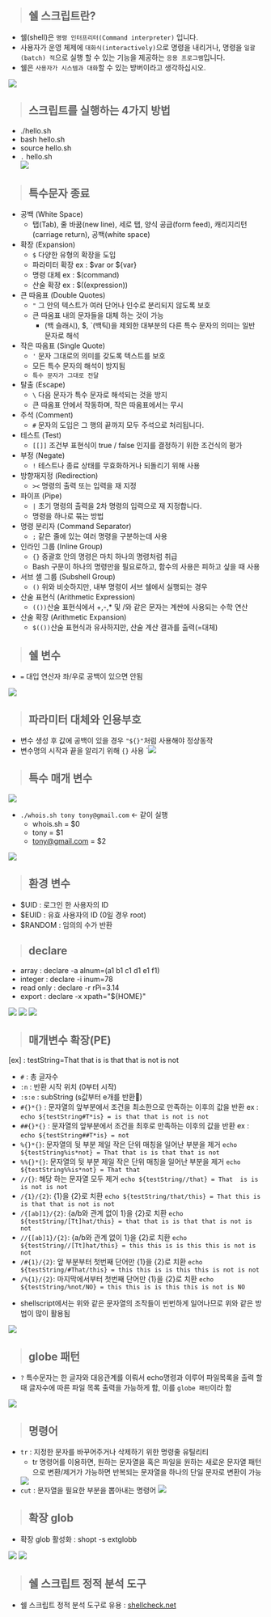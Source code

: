 > ## 쉘 스크립트란?
- 쉘(shell)은 `명령 인터프리터(Command interpreter)` 입니다.
- 사용자가 운영 체제에 `대화식(interactively)`으로 명령을 내리거나, 명령을 `일괄(batch) 적`으로 실행 할 수 있는 기능을 제공하는 `응용 프로그램`입니다.
- 쉘은 `사용자가 시스템과 대화`할 수 있는 방버이라고 생각하십시오.
<img src="./image/3.쉘%20스크립트/1.shell.png"/>

> ## 스크립트를 실행하는 4가지 방법
- ./hello.sh
- bash hello.sh
- source hello.sh
- `.` hello.sh  
   <img src="./image/3.쉘%20스크립트/2.howToRunScript.png"/>


> ## 특수문자 종료
- 공백 (White Space)
  - 탭(Tab), 줄 바꿈(new line), 세로 탭, 양식 공급(form feed), 캐리지리턴(carriage return), 공백(white space)
- 확장 (Expansion)
  - `$` 다양한 유형의 확장을 도입
  - 파라미터 확장 ex : $var or ${var}
  - 명령 대체 ex : $(command)
  - 산술 확장 ex : $((expression))
- 큰 따옴표 (Double Quotes)
  - `"` 그 안의 텍스트가 여러 단어나 인수로 분리되지 않도록 보호
  - 큰 따옴표 내의 문자들을 대체 하는 것이 가능
    - \(백 슬래시), $, `(백틱)을 제외한 대부분의 다른 특수 문자의 의미는 일반 문자로 해석
- 작은 따옴표 (Single Quote)
  - `'` 문자 그대로의 의미를 갖도록 텍스트를 보호
  - 모든 특수 문자의 해석이 방지됨
  - `특수 문자가 그대로 전달`
- 탈출 (Escape)
  - `\` 다음 문자가 특수 문자로 해석되는 것을 방지
  - 큰 따옴표 안에서 작동하며, 작은 따옴표에서는 무시
- 주석 (Comment)
  - `#` 문자의 도입은 그 행의 끝까지 모두 주석으로 처리됩니다.
- 테스트 (Test)
  - `[[]]` 조건부 표현식이 true / false 인지를 결정하기 위한 조건식의 평가
- 부정 (Negate)
  - `!` 테스트나 종료 상태를 무효화하거나 되돌리기 위해 사용
- 방향재지정 (Redirection)
  - `><` 명령의 출력 또는 입력을 재 지정
- 파이프 (Pipe)
  - `|` 초기 명령의 출력을 2차 명령의 입력으로 재 지정합니다.
  - 명령을 하나로 묶는 방법
- 명령 분리자 (Command Separator)
  - `;` 같은 줄에 있는 여러 명령을 구분하는데 사용
- 인라인 그룹 (Inline Group)
  - `{}` 중괄호 안의 명령은 마치 하나의 명령처럼 취급
  - Bash 구문이 하나의 명령만을 필요로하고, 함수의 사용은 피하고 싶을 때 사용
- 서브 셸 그룹 (Subshell Group)
  - `()` 위와 비슷하지만, 내부 명령이 서브 쉘에서 실행되는 경우
- 산술 표현식 (Arithmetic Expression)
  - `(())`산술 표현식에서 +,-,* 및 /와 같은 문자는 계싼에 사용되는 수학 연산
- 산술 확장 (Arithmetic Expansion)
  - `$(())`산술 표현식과 유사하지만, 산술 계산 결과를 출력(=대체)

> ## 쉘 변수
- `=` 대입 연산자 좌/우로 공백이 있으면 안됨
<img src="./image/3.쉘%20스크립트/3.variable.png"/>

> ## 파라미터 대체와 인용부호
- 변수 생성 후 값에 공백이 있을 경우 `"${}"`처럼 사용해야 정상동작
- 변수명의 시작과 끝을 알리기 위해 `{}` 사용
`<img src="./image/3.쉘%20스크립트/4.pameter.png"/>

> ## 특수 매개 변수
<img src="./image/3.쉘%20스크립트/5.argument_1.png"/>

- `./whois.sh tony tony@gmail.com` <- 같이 실행
  - whois.sh = $0
  - tony = $1
  - tony@gmail.com = $2

<img src="./image/3.쉘%20스크립트/5.argument_2.png"/>

> ## 환경 변수
- $UID : 로그인 한 사용자의 ID
- $EUID : 유효 사용자의 ID (0일 경우 root)
- $RANDOM : 임의의 수가 반환


> ## declare
- array : declare -a alnum=(a1 b1 c1 d1 e1 f1) 
- integer : declare -i inum=78
- read only : declare -r rPi=3.14
- export : declare -x xpath="${HOME}"
<img src="./image/3.쉘%20스크립트/6.declare_1.png"/>
<img src="./image/3.쉘%20스크립트/6.declare_2.png"/>
<img src="./image/3.쉘%20스크립트/6.declare_3.png"/>

> ## 매개변수 확장(PE)
[ex] : testString=That that is is that that is not is not
- `#` : 총 글자수
- `:n` : 반환 시작 위치 (0부터 시작)
- `:s:e` : subString (s값부터 e개를 반환)
- `#{}*{}` : 문자열의 앞부분에서 조건을 최소한으로 만족하는 이후의 값을 반환 ex : `echo ${testString#T*is} = is that that is not is not`
- `##{}*{}` : 문자열의 앞부분에서 조건을 최후로 만족하는 이후의 값을 반환 ex : `echo ${testString##T*is} = not`
- `%{}*{}`: 문자열의 뒷 부분 제일 작은 단위 매칭을 일어난 부분을 제거 `echo ${testString%is*not} = That that is is that that is not`
- `%%{}*{}`: 문자열의 뒷 부분 제일 작은 단위 매칭을 일어난 부분을 제거 `echo ${testString%%is*not} = That that`
- `//{}`: 해당 하는 문자열 모두 제거 `echo ${testString//that} = That  is is   is not is not`
- `/{1}/{2}`: {1}을 {2}로 치환 `echo ${testString/that/this} = That this is is that that is not is not`
- `/{[ab]1}/{2}`: {a/b와 관계 없이 1}을 {2}로 치환 `echo ${testString/[Tt]hat/this} = that that is is that that is not is not`
- `//{[ab]1}/{2}`: {a/b와 관계 없이 1}을 {2}로 치환 `echo ${testString//[Tt]hat/this} = this this is is this this is not is not`
- `/#{1}/{2}`: 앞 부분부터 첫번째 단어만 {1}을 {2}로 치환 `echo ${testString/#That/this} = this this is is this this is not is not`
- `/%{1}/{2}`: 마지막에서부터 첫번째 단어만 {1}을 {2}로 치환 `echo ${testString/%not/NO} = this this is is this this is not is NO`
* shellscript에서는 위와 같은 문자열의 조작들이 빈번하게 일어나므로 위와 같은 방법이 많이 활용됨
<img src="./image/3.쉘%20스크립트/7.PE.png"/>


> ## globe 패턴
- `?` 특수문자는 한 글자와 대응관계를 이뤄서 echo명령과 이루어 파일목록을 출력 할 때 글자수에 따른 파일 목록 출력을 가능하게 함, 이를 `globe 패턴`이라 함
<img src="./image/3.쉘%20스크립트/8.globe.png"/>


> ## 명령어
- `tr` : 지정한 문자를 바꾸어주거나 삭제하기 위한 명령줄 유틸리티
  - tr 명령어를 이용하면, 원하는 문자열을 혹은 파일을 원하는 새로운 문자열 패턴으로 변환/제거가 가능하면 반복되는 문자열을 하나의 단일 문자로 변환이 가능
  <img src="./image/3.쉘%20스크립트/9.tr.png"/>
- `cut` : 문자열을 필요한 부분을 뽑아내는 명령어
  <img src="./image/3.쉘%20스크립트/10.cut.png"/>

> ## 확장 glob
- 확장 glob 활성화 : shopt -s extglobb
<img src="./image/3.쉘%20스크립트/11.globe_1.png"/>
<img src="./image/3.쉘%20스크립트/11.globe_2.png"/>

> ## 쉘 스크립트 정적 분석 도구
- 쉘 스크립트 정적 분석 도구로 유용 : [shellcheck.net](shellcheck.net)